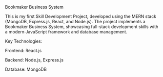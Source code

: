 Bookmaker Business System

This is my first Skill Development Project, developed using the MERN stack (MongoDB, Express.js, React, and Node.js). The project implements a Bookmaker Business System, showcasing full-stack development skills with a modern JavaScript framework and database management.

Key Technologies:

Frontend: React.js

Backend: Node.js, Express.js

Database: MongoDB
